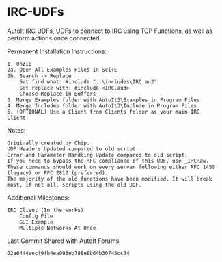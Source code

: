 IRC-UDFs
========

AutoIt IRC UDFs, UDFs to connect to IRC using TCP Functions, as well as perform actions once connected.

Permanent Installation Instructions:

    1. Unzip
    2a. Open All Examples Files in SciTE
    2b. Search -> Replace
        Set find what: #include "..\includes\IRC.au3"
        Set replace with: #include <IRC.au3>
        Choose Replace in Buffers
    3. Merge Examples folder with AutoIt3\Examples in Program Files
    4. Merge Includes folder with AutoIt3\Include in Program Files
    5. (OPTIONAL) Use a Client from Clients folder as your main IRC Client!

Notes:

    Originally created by Chip. 
    UDF Headers Updated compared to old script.  
    Error and Parameter Handling Update compared to old script.  
    If you need to bypass the RFC compliance of this UDF, use _IRCRaw.  
    These commands should work on every server following either RFC 1459 (legacy) or RFC 2812 (preferred).  
    The majority of the old functions have been modified. It will break most, if not all, scripts using the old UDF.  

Additional Milestones: 

    IRC Client (In the works)
        Config File
        GUI Example
        Multiple Networks At Once

Last Commit Shared with AutoIt Forums:

    02a6444eecf9fb4ea993eb788e8b64b30745cc34
